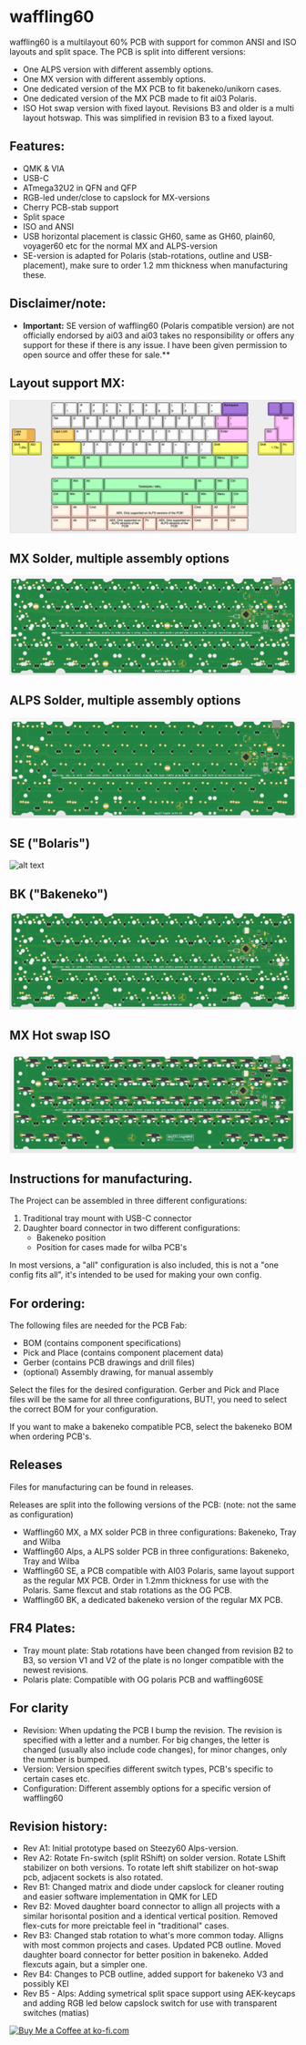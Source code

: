 # waffling60

waffling60 is a multilayout 60% PCB with support for common ANSI and ISO layouts and split space. The PCB is split into different versions:
- One ALPS version with different assembly options.
- One MX version with different assembly options.
- One dedicated version of the MX PCB to fit bakeneko/unikorn cases.
- One dedicated version of the MX PCB made to fit ai03 Polaris.
- ISO Hot swap version with fixed layout. Revisions B3 and older is a multi layout hotswap. This was simplified in revision B3 to a fixed layout.

## Features:
- QMK & VIA
- USB-C
- ATmega32U2 in QFN and QFP
- RGB-led under/close to capslock for MX-versions
- Cherry PCB-stab support
- Split space
- ISO and ANSI
- USB horizontal placement is classic GH60, same as GH60, plain60, voyager60 etc for the normal MX and ALPS-version
- SE-version is adapted for Polaris (stab-rotations, outline and USB-placement), make sure to order 1.2 mm thickness when manufacturing these. 

## **Disclaimer/note:**
- **Important:** SE version of waffling60 (Polaris compatible version) are not officially endorsed by ai03 and ai03 takes no responsibility or offers any support for these if there is any issue. I have been given permission to open source and offer these for sale.**

## Layout support MX: 
![alt text](./readme-images/layout_support.jpg "Layout support")

## MX Solder, multiple assembly options
![alt text](./readme-images/waffling60-MX_Rev_B4_Tray.jpg "PCB View - Rev B")

## ALPS Solder, multiple assembly options
![alt text](./readme-images/waffling60-ALPS_Rev_B5_Tray.jpg "PCB View - Rev B")

## SE ("Bolaris")
![alt text](./readme-images/waffling60-SE_Rev_B2.jpg "PCB View - Rev B")

## BK ("Bakeneko")
![alt text](./readme-images/waffling60-BK_Rev_B4.jpg "PCB View - Rev B")

## MX Hot swap ISO
![alt text](./readme-images/waffling60HS_Rev_B3.jpg "PCB View - Rev B")


## Instructions for manufacturing.

The Project can be assembled in three different configurations:
1. Traditional tray mount with USB-C connector
2. Daughter board connector in two different configurations:
	- Bakeneko position
	- Position for cases made for wilba PCB's

In most versions, a "all" configuration is also included, this is not a "one config fits all", it's intended to be used for making your own config.

## For ordering:
The following files are needed for the PCB Fab:
- BOM (contains component specifications)
- Pick and Place (contains component placement data)
- Gerber (contains PCB drawings and drill files)
- (optional) Assembly drawing, for manual assembly

Select the files for the desired configuration. Gerber and Pick and Place files will be the same for all three configurations, BUT!, you need to select the correct BOM for your configuration.

If you want to make a bakeneko compatible PCB, select the bakeneko BOM when ordering PCB's.

## Releases
Files for manufacturing can be found in releases.

Releases are split into the following versions of the PCB: (note: not the same as configuration)
- Waffling60 MX, a MX solder PCB in three configurations: Bakeneko, Tray and Wilba
- Waffling60 Alps, a ALPS solder PCB in three configurations: Bakeneko, Tray and Wilba
- Waffling60 SE, a PCB compatible with AI03 Polaris, same layout support as the regular MX PCB. Order in 1.2mm thickness for use with the Polaris. Same flexcut and stab rotations as the OG PCB.
- Waffling60 BK, a dedicated bakeneko version of the regular MX PCB.

## FR4 Plates:
- Tray mount plate: Stab rotations have been changed from revision B2 to B3, so version V1 and V2 of the plate is no longer compatible with the newest revisions.
- Polaris plate: Compatible with OG polaris PCB and waffling60SE

## For clarity
- Revision: When updating the PCB I bump the revision. The revision is specified with a letter and a number. For big changes, the letter is changed (usually also include code changes), for minor changes, only the number is bumped.
- Version: Version specifies different switch types, PCB's specific to certain cases etc.
- Configuration: Different assembly options for a specific version of waffling60 

## Revision history:
- Rev A1: Initial prototype based on Steezy60 Alps-version.
- Rev A2: Rotate Fn-switch (split RShift) on solder version. Rotate LShift stabilizer on both versions. To rotate left shift stabilizer on hot-swap pcb, adjacent sockets is also rotated.
- Rev B1: Changed matrix and diode under capslock for cleaner routing and easier software implementation in QMK for LED
- Rev B2: Moved daughter board connector to allign all projects with a similar horisontal position and a identical vertical position. Removed flex-cuts for more preictable feel in "traditional" cases.
- Rev B3: Changed stab rotation to what's more common today. Alligns with most common projects and cases. Updated PCB outline. Moved daughter board connector for better position in bakeneko. Added flexcuts again, but a simpler one.
- Rev B4: Changes to PCB outline, added support for bakeneko V3 and possibly KEI
- Rev B5 - Alps: Adding symetrical split space support using AEK-keycaps and adding RGB led below capslock switch for use with transparent switches (matias)

<a href='https://ko-fi.com/4pplet' target='_blank'><img height='35' style='border:0px;height:46px;' src='https://az743702.vo.msecnd.net/cdn/kofi3.png?v=0' border='0' alt='Buy Me a Coffee at ko-fi.com' />
